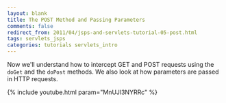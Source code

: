 ```yaml
---           
layout: blank
title: The POST Method and Passing Parameters
comments: false
redirect_from: 2011/04/jsps-and-servlets-tutorial-05-post.html
tags: servlets_jsps
categories: tutorials servlets_intro
---
```


Now we'll understand how to intercept GET and POST requests using the `doGet` and the `doPost` methods. We also look at how parameters are passed in HTTP requests.

{% include youtube.html param="MnUJl3NYRRc" %}
